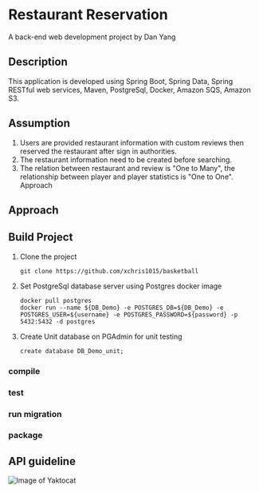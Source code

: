 # Restaurant Reservation
A back-end web development project by Dan Yang
## Description
This application is developed using Spring Boot, Spring Data, Spring RESTful web services, Maven, PostgreSql, Docker, Amazon SQS, Amazon S3.
## Assumption
1. Users are provided restaurant information with custom reviews then reserved the restaurant after sign in authorities.
2. The restaurant information need to be created before searching.
3. The relation between restaurant and review is "One to Many", the relationship between player and player statistics is "One to One".
Approach
## Approach
## Build Project
1. Clone the project
    ```
    git clone https://github.com/xchris1015/basketball
    ```
2. Set PostgreSql database server using Postgres docker image
    ```
    docker pull postgres
    docker run --name ${DB_Demo} -e POSTGRES_DB=${DB_Demo} -e POSTGRES_USER=${username} -e POSTGRES_PASSWORD=${password} -p 5432:5432 -d postgres
    ```
3. Create Unit database on PGAdmin for unit testing
    ```
    create database DB_Demo_unit;
    ```
### compile
### test
### run migration
### package

## API guideline

![Image of Yaktocat](https://octodex.github.com/images/yaktocat.png)

